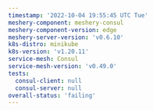```yaml
---
timestamp: '2022-10-04 19:55:45 UTC Tue'
meshery-component: meshery-consul
meshery-component-version: edge
meshery-server-version: 'v0.6.10'
k8s-distro: minikube
k8s-version: 'v1.20.11'
service-mesh: Consul
service-mesh-version: 'v0.49.0'
tests:
  consul-client: null
  consul-server: null
overall-status: 'failing'
---
```

